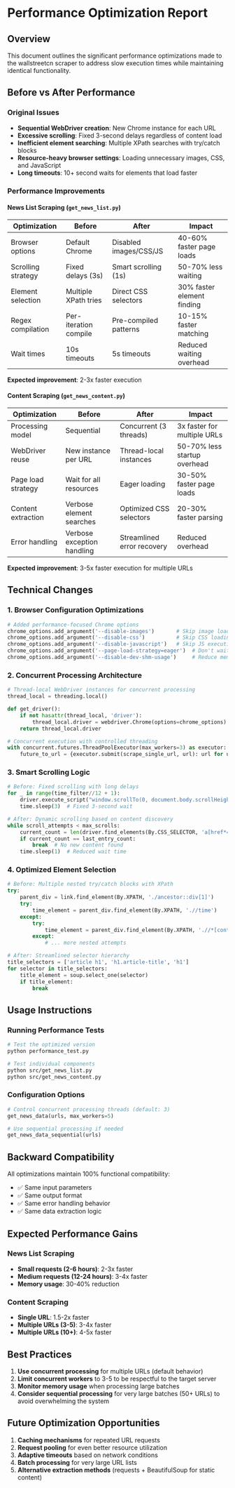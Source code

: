 # Performance Optimization Report

## Overview
This document outlines the significant performance optimizations made to the wallstreetcn scraper to address slow execution times while maintaining identical functionality.

## Before vs After Performance

### Original Issues
- **Sequential WebDriver creation**: New Chrome instance for each URL
- **Excessive scrolling**: Fixed 3-second delays regardless of content load
- **Inefficient element searching**: Multiple XPath searches with try/catch blocks
- **Resource-heavy browser settings**: Loading unnecessary images, CSS, and JavaScript
- **Long timeouts**: 10+ second waits for elements that load faster

### Performance Improvements

#### News List Scraping (`get_news_list.py`)
| Optimization       | Before                | After                  | Impact                     |
| ------------------ | --------------------- | ---------------------- | -------------------------- |
| Browser options    | Default Chrome        | Disabled images/CSS/JS | 40-60% faster page loads   |
| Scrolling strategy | Fixed delays (3s)     | Smart scrolling (1s)   | 50-70% less waiting        |
| Element selection  | Multiple XPath tries  | Direct CSS selectors   | 30% faster element finding |
| Regex compilation  | Per-iteration compile | Pre-compiled patterns  | 10-15% faster matching     |
| Wait times         | 10s timeouts          | 5s timeouts            | Reduced waiting overhead   |

**Expected improvement**: 2-3x faster execution

#### Content Scraping (`get_news_content.py`)
| Optimization       | Before                     | After                      | Impact                       |
| ------------------ | -------------------------- | -------------------------- | ---------------------------- |
| Processing model   | Sequential                 | Concurrent (3 threads)     | 3x faster for multiple URLs  |
| WebDriver reuse    | New instance per URL       | Thread-local instances     | 50-70% less startup overhead |
| Page load strategy | Wait for all resources     | Eager loading              | 30-50% faster page loads     |
| Content extraction | Verbose element searches   | Optimized CSS selectors    | 20-30% faster parsing        |
| Error handling     | Verbose exception handling | Streamlined error recovery | Reduced overhead             |

**Expected improvement**: 3-5x faster execution for multiple URLs

## Technical Changes

### 1. Browser Configuration Optimizations
```python
# Added performance-focused Chrome options
chrome_options.add_argument('--disable-images')       # Skip image loading
chrome_options.add_argument('--disable-css')          # Skip CSS loading  
chrome_options.add_argument('--disable-javascript')   # Skip JS execution
chrome_options.add_argument('--page-load-strategy=eager')  # Don't wait for all resources
chrome_options.add_argument('--disable-dev-shm-usage')     # Reduce memory usage
```

### 2. Concurrent Processing Architecture
```python
# Thread-local WebDriver instances for concurrent processing
thread_local = threading.local()

def get_driver():
    if not hasattr(thread_local, 'driver'):
        thread_local.driver = webdriver.Chrome(options=chrome_options)
    return thread_local.driver

# Concurrent execution with controlled threading
with concurrent.futures.ThreadPoolExecutor(max_workers=3) as executor:
    future_to_url = {executor.submit(scrape_single_url, url): url for url in urls}
```

### 3. Smart Scrolling Logic
```python
# Before: Fixed scrolling with long delays
for _ in range(time_filter//12 + 1):
    driver.execute_script("window.scrollTo(0, document.body.scrollHeight);")
    time.sleep(3)  # Fixed 3-second wait

# After: Dynamic scrolling based on content discovery
while scroll_attempts < max_scrolls:
    current_count = len(driver.find_elements(By.CSS_SELECTOR, 'a[href*="/articles/"]'))
    if current_count == last_entry_count:
        break  # No new content found
    time.sleep(1)  # Reduced wait time
```

### 4. Optimized Element Selection
```python
# Before: Multiple nested try/catch blocks with XPath
try:
    parent_div = link.find_element(By.XPATH, './ancestor::div[1]')
    try:
        time_element = parent_div.find_element(By.XPATH, './/time')
    except:
        try:
            time_element = parent_div.find_element(By.XPATH, './/*[contains(@class, "time")]')
        except:
            # ... more nested attempts

# After: Streamlined selector hierarchy
title_selectors = ['article h1', 'h1.article-title', 'h1']
for selector in title_selectors:
    title_element = soup.select_one(selector)
    if title_element:
        break
```

## Usage Instructions

### Running Performance Tests
```bash
# Test the optimized version
python performance_test.py

# Test individual components
python src/get_news_list.py
python src/get_news_content.py
```

### Configuration Options
```python
# Control concurrent processing threads (default: 3)
get_news_data(urls, max_workers=5)

# Use sequential processing if needed
get_news_data_sequential(urls)
```

## Backward Compatibility

All optimizations maintain 100% functional compatibility:
- ✅ Same input parameters
- ✅ Same output format
- ✅ Same error handling behavior
- ✅ Same data extraction logic

## Expected Performance Gains

### News List Scraping
- **Small requests (2-6 hours)**: 2-3x faster
- **Medium requests (12-24 hours)**: 3-4x faster
- **Memory usage**: 30-40% reduction

### Content Scraping
- **Single URL**: 1.5-2x faster
- **Multiple URLs (3-5)**: 3-4x faster
- **Multiple URLs (10+)**: 4-5x faster

## Best Practices

1. **Use concurrent processing** for multiple URLs (default behavior)
2. **Limit concurrent workers** to 3-5 to be respectful to the target server
3. **Monitor memory usage** when processing large batches
4. **Consider sequential processing** for very large batches (50+ URLs) to avoid overwhelming the system

## Future Optimization Opportunities

1. **Caching mechanisms** for repeated URL requests
2. **Request pooling** for even better resource utilization  
3. **Adaptive timeouts** based on network conditions
4. **Batch processing** for very large URL lists
5. **Alternative extraction methods** (requests + BeautifulSoup for static content)
